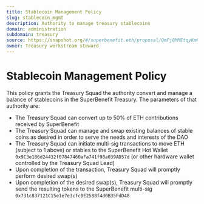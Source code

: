 ```yaml
---
title: Stablecoin Management Policy
slug: stablecoin_mgmt
description: Authority to manage treasury stablecoins
domain: administration
subdomain: treasury
source: https://snapshot.org/#/superbenefit.eth/proposal/QmPj8MMEtqyKmPTZMJAMhfJGDRKmPHtdDybuBKhfr6VQyf
owner: Treasury workstream steward
---
```


# Stablecoin Management Policy

This policy grants the Treasury Squad the authority convert and manage a balance of stablecoins in the SuperBenefit Treasury. The parameters of that authority are:

* The Treasury Squad can convert up to 50% of ETH contributions received by SuperBenefit
* The Treasury Squad can manage and swap existing balances of stable coins as desired in order to serve the needs and interests of the DAO
* The Treasury Squad can initiate multi-sig transactions to move ETH (subject to 1 above) or stables to the SuperBenefit Hot Wallet `0x9C3e186d24432f07847460aFa741f98a039AD57d` (or other hardware wallet controlled by the Treasury Squad Lead)
* Upon completion of the transaction, Treasury Squad will promptly perform desired swap(s)
* Upon completion of the desired swap(s), Treasury Squad will promptly send the resulting tokens to the SuperBenefit multi-sig `0x731c837121C15e1e7e3cfc0E2588f4d0B35FdD48`
